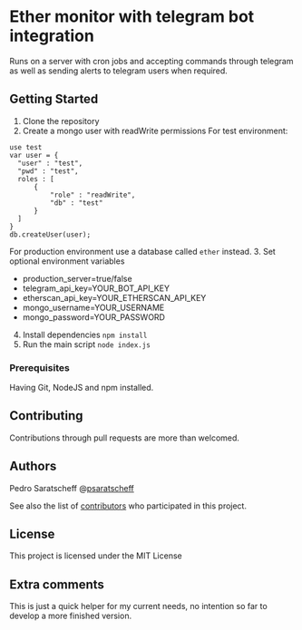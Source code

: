 # Ether monitor with telegram bot integration

Runs on a server with cron jobs and accepting commands through telegram as well as sending alerts to telegram users when required.

## Getting Started

1. Clone the repository
2. Create a mongo user with readWrite permissions
For test environment:
```
use test
var user = {
  "user" : "test",
  "pwd" : "test",
  roles : [
      {
          "role" : "readWrite",
          "db" : "test"
      }
  ]
}
db.createUser(user);
```
For production environment use a database called `ether` instead.
3. Set optional environment variables
* production_server=true/false
* telegram_api_key=YOUR_BOT_API_KEY
* etherscan_api_key=YOUR_ETHERSCAN_API_KEY
* mongo_username=YOUR_USERNAME
* mongo_password=YOUR_PASSWORD
4. Install dependencies `npm install`
5. Run the main script `node index.js`

### Prerequisites
Having Git, NodeJS and npm installed.

## Contributing

Contributions through pull requests are more than welcomed.

## Authors

Pedro Saratscheff @[psaratscheff](https://github.com/psaratscheff)

See also the list of [contributors](https://github.com/psaratscheff/ether-monitor/graphs/contributors) who participated in this project.

## License

This project is licensed under the MIT License

## Extra comments

This is just a quick helper for my current needs, no intention so far to develop a more finished version.
